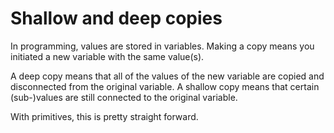 # Shallow and deep copies

In programming, values are stored in variables. Making a copy means you initiated a new variable with the same value(s).

A deep copy means that all of the values of the new variable are copied and disconnected from the original variable. A shallow copy means that certain (sub-)values are still connected to the original variable.

With primitives, this is pretty straight forward.
